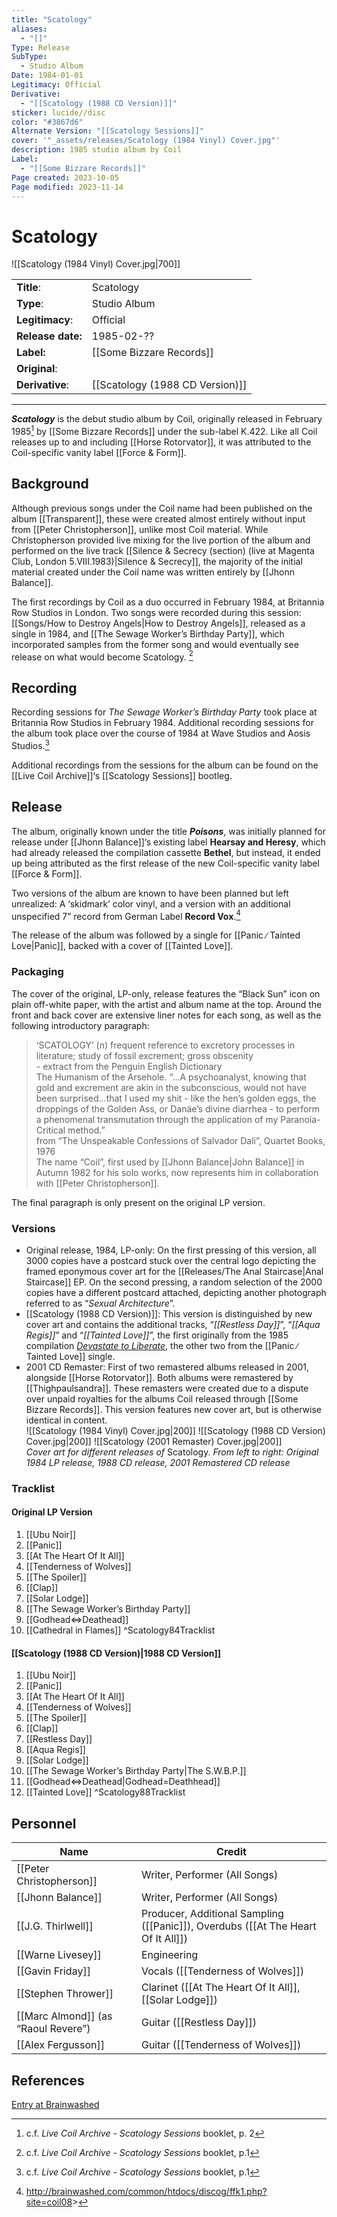 ```yaml
---
title: "Scatology"
aliases:
  - "[]"
Type: Release
SubType:
  - Studio Album
Date: 1984-01-01
Legitimacy: Official
Derivative:
  - "[[Scatology (1988 CD Version)]]"
sticker: lucide//disc
color: "#3867d6"
Alternate Version: "[[Scatology Sessions]]"
cover: '"_assets/releases/Scatology (1984 Vinyl) Cover.jpg"'
description: 1985 studio album by Coil
Label:
  - "[[Some Bizzare Records]]"
Page created: 2023-10-05
Page modified: 2023-11-14
---
```


# Scatology

![[Scatology (1984 Vinyl) Cover.jpg|700]]

|  |  |
| --- | --- |
| __Title__: | Scatology |
| __Type__: | Studio Album |
| __Legitimacy__: | Official |
| __Release date:__ | 1985-02-?? |
| __Label:__ | [[Some Bizzare Records]] |
| __Original__: |  |
| __Derivative__: | [[Scatology (1988 CD Version)]] |

---

*__Scatology__* is the debut studio album by Coil, originally released in February 1985[^1] by [[Some Bizzare Records]] under the sub-label K.422. Like all Coil releases up to and including [[Horse Rotorvator]], it was attributed to the Coil-specific vanity label [[Force & Form]].

## Background

Although previous songs under the Coil name had been published on the album [[Transparent]], these were created almost entirely without input from [[Peter Christopherson]], unlike most Coil material. While Christopherson provided live mixing for the live portion of the album and performed on the live track [[Silence & Secrecy (section) (live at Magenta Club, London 5.VIII.1983)|Silence & Secrecy]], the majority of the initial material created under the Coil name was written entirely by [[Jhonn Balance]].

The first recordings by Coil as a duo occurred in February 1984, at Britannia Row Studios in London. Two songs were recorded during this session: [[Songs/How to Destroy Angels|How to Destroy Angels]], released as a single in 1984, and [[The Sewage Worker’s Birthday Party]], which incorporated samples from the former song and would eventually see release on what would become Scatology. [^2]

## Recording

Recording sessions for *The Sewage Worker’s Birthday Party* took place at Britannia Row Studios in February 1984. Additional recording sessions for the album took place over the course of 1984 at Wave Studios and Aosis Studios.[^2]

Additional recordings from the sessions for the album can be found on the [[Live Coil Archive]]‘s [[Scatology Sessions]] bootleg.

## Release

The album, originally known under the title *__Poisons__*, was initially planned for release under [[Jhonn Balance]]‘s existing label __Hearsay and Heresy__, which had already released the compilation cassette __Bethel__, but instead, it ended up being attributed as the first release of the new Coil-specific vanity label [[Force & Form]].

Two versions of the album are known to have been planned but left unrealized: A ‘skidmark’ color vinyl, and a version with an additional unspecified 7” record from German Label __Record Vox__.[^3]

The release of the album was followed by a single for [[Panic ∕ Tainted Love|Panic]], backed with a cover of [[Tainted Love]].

### Packaging

The cover of the original, LP-only, release features the “Black Sun” icon on plain off-white paper, with the artist and album name at the top. Around the front and back cover are extensive liner notes for each song, as well as the following introductory paragraph:

> ‘SCATOLOGY’ (n) frequent reference to excretory processes in literature; study of fossil excrement; gross obscenity <br> - extract from the Penguin English Dictionary  
> The Humanism of the Arsehole. “…A psychoanalyst, knowing that gold and excrement are akin in the subconscious, would not have been surprised…that I used my shit - like the hen’s golden eggs, the droppings of the Golden Ass, or Danäe’s divine diarrhea - to perform a phenomenal transmutation through the application of my Paranoia-Critical method.” <br> from “The Unspeakable Confessions of Salvador Dali”, Quartet Books, 1976 <br> The name “Coil”, first used by [[Jhonn Balance|John Balance]] in Autumn 1982 for his solo works, now represents him in collaboration with [[Peter Christopherson]].
  

The final paragraph is only present on the original LP version.

### Versions

- Original release, 1984, LP-only: On the first pressing of this version, all 3000 copies have a postcard stuck over the central logo depicting the framed eponymous cover art for the [[Releases/The Anal Staircase|Anal Staircase]] EP. On the second pressing, a random selection of the 2000 copies have a different postcard attached, depicting another photograph referred to as “*Sexual Architecture*”.
- [[Scatology (1988 CD Version)]]: This version is distinguished by new cover art and contains the additional tracks, “*[[Restless Day]]*”, “*[[Aqua Regis]]*” and “*[[Tainted Love]]*”, the first originally from the 1985 compilation *[Devastate to Liberate](https://www.discogs.com/master/21583-Various-Devastate-To-Liberate)*, the other two from the [[Panic ∕ Tainted Love]] single.
- 2001 CD Remaster: First of two remastered albums released in 2001, alongside [[Horse Rotorvator]]. Both albums were remastered by [[Thighpaulsandra]]. These remasters were created due to a dispute over unpaid royalties for the albums Coil released through [[Some Bizzare Records]]. This version features new cover art, but is otherwise identical in content.  
![[Scatology (1984 Vinyl) Cover.jpg|200]] ![[Scatology (1988 CD Version) Cover.jpg|200]] ![[Scatology (2001 Remaster) Cover.jpg|200]]  
*Cover art for different releases of* Scatology. *From left to right: Original 1984 LP release, 1988 CD release, 2001 Remastered CD release*

### Tracklist

#### Original LP Version

1. [[Ubu Noir]]
2. [[Panic]]
3. [[At The Heart Of It All]]
4. [[Tenderness of Wolves]]
5. [[The Spoiler]]
6. [[Clap]]
7. [[Solar Lodge]]
8. [[The Sewage Worker’s Birthday Party]]
9. [[Godhead⇔Deathead]]
10. [[Cathedral in Flames]] ^Scatology84Tracklist

#### [[Scatology (1988 CD Version)|1988 CD Version]]

1. [[Ubu Noir]]
2. [[Panic]]
3. [[At The Heart Of It All]]
4. [[Tenderness of Wolves]]
5. [[The Spoiler]]
6. [[Clap]]
7. [[Restless Day]]
8. [[Aqua Regis]]
9. [[Solar Lodge]]
10. [[The Sewage Worker’s Birthday Party|The S.W.B.P.]]
11. [[Godhead⇔Deathead|Godhead=Deathhead]]
12. [[Tainted Love]] ^Scatology88Tracklist

## Personnel

|Name|Credit|
|---|---|
|[[Peter Christopherson]] | Writer, Performer (All Songs) |
|[[Jhonn Balance]] | Writer, Performer (All Songs) |
|[[J.G. Thirlwell]] | Producer, Additional Sampling ([[Panic]]), Overdubs ([[At The Heart Of It All]]) |
|[[Warne Livesey]] | Engineering |
|[[Gavin Friday]] | Vocals ([[Tenderness of Wolves]]) |
|[[Stephen Thrower]] | Clarinet ([[At The Heart Of It All]], [[Solar Lodge]]) |
|[[Marc Almond]]  (as “Raoul Revere”) | Guitar ([[Restless Day]]) |
|[[Alex Fergusson]] | Guitar ([[Tenderness of Wolves]]) |

## References

[Entry at Brainwashed](<http://brainwashed.com/common/htdocs/discog/ffk1.php?site=coil08>)

[^1]: c.f. *Live Coil Archive - Scatology Sessions* booklet, p. 2
[^2]: c.f. *Live Coil Archive - Scatology Sessions* booklet, p.1
[^3]: <http://brainwashed.com/common/htdocs/discog/ffk1.php?site=coil08>>
